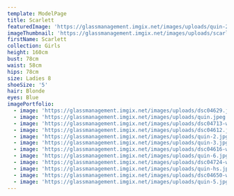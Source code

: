 ```yaml
---
template: ModelPage
title: Scarlett
featuredImage: 'https://glassmanagement.imgix.net/images/uploads/quin-2.jpg'
imageThumbnail: 'https://glassmanagement.imgix.net/images/uploads/scarlett-hs.jpg'
firstName: Scarlett
collection: Girls
height: 160cm
bust: 78cm
waist: 58cm
hips: 78cm
size: Ladies 8
shoeSize: '5'
hair: Blonde
eyes: Blue
imagePortfolio:
  - image: 'https://glassmanagement.imgix.net/images/uploads/dsc04629.jpg'
  - image: 'https://glassmanagement.imgix.net/images/uploads/quin.jpeg'
  - image: 'https://glassmanagement.imgix.net/images/uploads/dsc04713-web.jpg'
  - image: 'https://glassmanagement.imgix.net/images/uploads/dsc04612.jpg'
  - image: 'https://glassmanagement.imgix.net/images/uploads/quin-2.jpg'
  - image: 'https://glassmanagement.imgix.net/images/uploads/quin-3.jpg'
  - image: 'https://glassmanagement.imgix.net/images/uploads/dsc04616-web.jpg'
  - image: 'https://glassmanagement.imgix.net/images/uploads/quin-6.jpg'
  - image: 'https://glassmanagement.imgix.net/images/uploads/dsc04724-web.jpg'
  - image: 'https://glassmanagement.imgix.net/images/uploads/quin-hs.jpg'
  - image: 'https://glassmanagement.imgix.net/images/uploads/dsc04650-web.jpg'
  - image: 'https://glassmanagement.imgix.net/images/uploads/quin-5.jpg'
---
```


